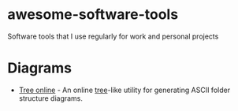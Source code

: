 # awesome-software-tools
Software tools that I use regularly for work and personal projects

# Diagrams

- [Tree online](https://gitlab.com/nfriend/tree-online) - An online [tree](http://mama.indstate.edu/users/ice/tree/)-like utility for generating ASCII folder structure diagrams.
